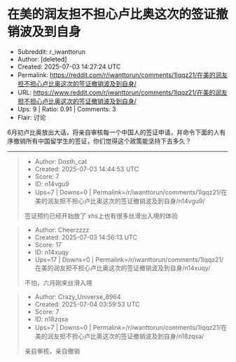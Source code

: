 # 在美的润友担不担心卢比奥这次的签证撤销波及到自身

- Subreddit: r_iwanttorun
- Author: [deleted]
- Created: 2025-07-03 14:27:24 UTC
- Permalink: https://reddit.com/r/iwanttorun/comments/1lqqz21/在美的润友担不担心卢比奥这次的签证撤销波及到自身/
- URL: https://www.reddit.com/r/iwanttorun/comments/1lqqz21/在美的润友担不担心卢比奥这次的签证撤销波及到自身/
- Ups: 9 | Ratio: 0.91 | Comments: 3
- Flair: 讨论


6月初卢比奥放出大话，将亲自审核每一个中国人的签证申请，并命令下面的人有序撤销所有中国留学生的签证，你们觉得这个政策能坚持下去多久？


---

> - Author: Dosth_cat
> - Created: 2025-07-03 14:44:53 UTC
> - Score: 7
> - ID: n14vgu9
> - Ups=7 | Downs=0 | Permalink=/r/iwanttorun/comments/1lqqz21/在美的润友担不担心卢比奥这次的签证撤销波及到自身/n14vgu9/
>
> 签证预约已经开始放了 xhs上也有很多丝滑出入境的体验

> - Author: Cheerzzzz
> - Created: 2025-07-03 14:56:13 UTC
> - Score: 17
> - ID: n14xuqy
> - Ups=17 | Downs=0 | Permalink=/r/iwanttorun/comments/1lqqz21/在美的润友担不担心卢比奥这次的签证撤销波及到自身/n14xuqy/
>
> 不怕，六月刚来丝滑入境

> - Author: Crazy_Universe_8964
> - Created: 2025-07-04 03:59:53 UTC
> - Score: 7
> - ID: n18zqsa
> - Ups=7 | Downs=0 | Permalink=/r/iwanttorun/comments/1lqqz21/在美的润友担不担心卢比奥这次的签证撤销波及到自身/n18zqsa/
>
> 亲自审核，亲自撤销
